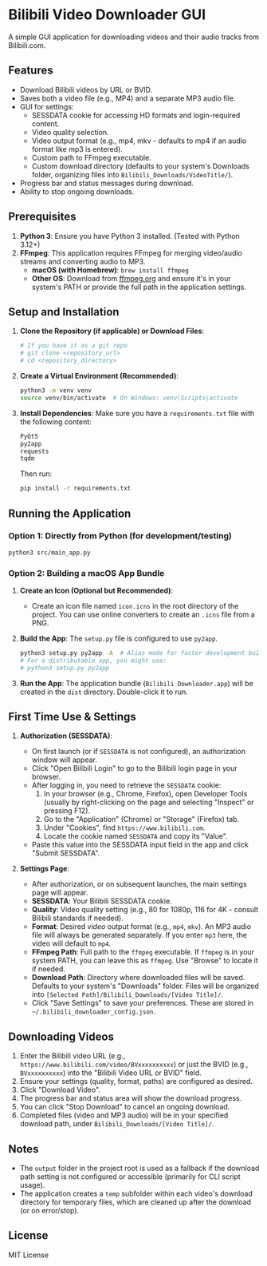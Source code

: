 # Bilibili Video Downloader GUI

A simple GUI application for downloading videos and their audio tracks from Bilibili.com.

## Features

- Download Bilibili videos by URL or BVID.
- Saves both a video file (e.g., MP4) and a separate MP3 audio file.
- GUI for settings:
    - SESSDATA cookie for accessing HD formats and login-required content.
    - Video quality selection.
    - Video output format (e.g., mp4, mkv - defaults to mp4 if an audio format like mp3 is entered).
    - Custom path to FFmpeg executable.
    - Custom download directory (defaults to your system's Downloads folder, organizing files into `Bilibili_Downloads/VideoTitle/`).
- Progress bar and status messages during download.
- Ability to stop ongoing downloads.

## Prerequisites

1.  **Python 3**: Ensure you have Python 3 installed. (Tested with Python 3.12+)
2.  **FFmpeg**: This application requires FFmpeg for merging video/audio streams and converting audio to MP3.
    -   **macOS (with Homebrew)**: `brew install ffmpeg`
    -   **Other OS**: Download from [ffmpeg.org](https://ffmpeg.org/download.html) and ensure it's in your system's PATH or provide the full path in the application settings.

## Setup and Installation

1.  **Clone the Repository (if applicable) or Download Files**:
    ```bash
    # If you have it as a git repo
    # git clone <repository_url>
    # cd <repository_directory>
    ```

2.  **Create a Virtual Environment (Recommended)**:
    ```bash
    python3 -m venv venv
    source venv/bin/activate  # On Windows: venv\Scripts\activate
    ```

3.  **Install Dependencies**:
    Make sure you have a `requirements.txt` file with the following content:
    ```txt
    PyQt5
    py2app
    requests
    tqdm
    ```
    Then run:
    ```bash
    pip install -r requirements.txt
    ```

## Running the Application

### Option 1: Directly from Python (for development/testing)

```bash
python3 src/main_app.py
```

### Option 2: Building a macOS App Bundle

1.  **Create an Icon (Optional but Recommended)**:
    -   Create an icon file named `icon.icns` in the root directory of the project. You can use online converters to create an `.icns` file from a PNG.

2.  **Build the App**:
    The `setup.py` file is configured to use `py2app`.
    ```bash
    python3 setup.py py2app -A  # Alias mode for faster development builds
    # For a distributable app, you might use:
    # python3 setup.py py2app
    ```

3.  **Run the App**:
    The application bundle (`Bilibili Downloader.app`) will be created in the `dist` directory. Double-click it to run.

## First Time Use & Settings

1.  **Authorization (SESSDATA)**:
    -   On first launch (or if `SESSDATA` is not configured), an authorization window will appear.
    -   Click "Open Bilibili Login" to go to the Bilibili login page in your browser.
    -   After logging in, you need to retrieve the `SESSDATA` cookie:
        1.  In your browser (e.g., Chrome, Firefox), open Developer Tools (usually by right-clicking on the page and selecting "Inspect" or pressing F12).
        2.  Go to the "Application" (Chrome) or "Storage" (Firefox) tab.
        3.  Under "Cookies", find `https://www.bilibili.com`.
        4.  Locate the cookie named `SESSDATA` and copy its "Value".
    -   Paste this value into the SESSDATA input field in the app and click "Submit SESSDATA".

2.  **Settings Page**:
    -   After authorization, or on subsequent launches, the main settings page will appear.
    -   **SESSDATA**: Your Bilibili SESSDATA cookie.
    -   **Quality**: Video quality setting (e.g., 80 for 1080p, 116 for 4K - consult Bilibili standards if needed).
    -   **Format**: Desired *video* output format (e.g., `mp4`, `mkv`). An MP3 audio file will always be generated separately. If you enter `mp3` here, the video will default to `mp4`.
    -   **FFmpeg Path**: Full path to the `ffmpeg` executable. If `ffmpeg` is in your system PATH, you can leave this as `ffmpeg`. Use "Browse" to locate it if needed.
    -   **Download Path**: Directory where downloaded files will be saved. Defaults to your system's "Downloads" folder. Files will be organized into `[Selected Path]/Bilibili_Downloads/[Video Title]/`.
    -   Click "Save Settings" to save your preferences. These are stored in `~/.bilibili_downloader_config.json`.

## Downloading Videos

1.  Enter the Bilibili video URL (e.g., `https://www.bilibili.com/video/BVxxxxxxxxxx`) or just the BVID (e.g., `BVxxxxxxxxxx`) into the "Bilibili Video URL or BVID" field.
2.  Ensure your settings (quality, format, paths) are configured as desired.
3.  Click "Download Video".
4.  The progress bar and status area will show the download progress.
5.  You can click "Stop Download" to cancel an ongoing download.
6.  Completed files (video and MP3 audio) will be in your specified download path, under `Bilibili_Downloads/[Video Title]/`.

## Notes

- The `output` folder in the project root is used as a fallback if the download path setting is not configured or accessible (primarily for CLI script usage).
- The application creates a `temp` subfolder within each video's download directory for temporary files, which are cleaned up after the download (or on error/stop).

## License
MIT License